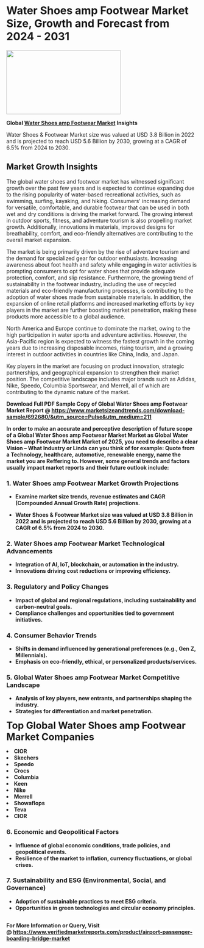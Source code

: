 <H1>Water Shoes amp Footwear Market Size, Growth and Forecast from 2024 - 2031</H1><img class="aligncenter size-medium wp-image-584254" src="https://thirdeyenews.in/wp-content/uploads/2024/09/Global-Market-Research-300x168.jpeg" alt="" width="300" height="168" /><p><strong>Global&nbsp;<a href="https://www.marketsizeandtrends.com/download-sample/692680/&amp;utm_source=Pulse&amp;utm_medium=211">Water Shoes amp Footwear Market</a> Insights</strong></p><p>Water Shoes & Footwear Market size was valued at USD 3.8 Billion in 2022 and is projected to reach USD 5.6 Billion by 2030, growing at a CAGR of 6.5% from 2024 to 2030.</p><p><h2>Market Growth Insights</h2> <p>The global water shoes and footwear market has witnessed significant growth over the past few years and is expected to continue expanding due to the rising popularity of water-based recreational activities, such as swimming, surfing, kayaking, and hiking. Consumers' increasing demand for versatile, comfortable, and durable footwear that can be used in both wet and dry conditions is driving the market forward. The growing interest in outdoor sports, fitness, and adventure tourism is also propelling market growth. Additionally, innovations in materials, improved designs for breathability, comfort, and eco-friendly alternatives are contributing to the overall market expansion.</p> <p><strong></strong></p> <p>The market is being primarily driven by the rise of adventure tourism and the demand for specialized gear for outdoor enthusiasts. Increasing awareness about foot health and safety while engaging in water activities is prompting consumers to opt for water shoes that provide adequate protection, comfort, and slip resistance. Furthermore, the growing trend of sustainability in the footwear industry, including the use of recycled materials and eco-friendly manufacturing processes, is contributing to the adoption of water shoes made from sustainable materials. In addition, the expansion of online retail platforms and increased marketing efforts by key players in the market are further boosting market penetration, making these products more accessible to a global audience.</p> <p>North America and Europe continue to dominate the market, owing to the high participation in water sports and adventure activities. However, the Asia-Pacific region is expected to witness the fastest growth in the coming years due to increasing disposable incomes, rising tourism, and a growing interest in outdoor activities in countries like China, India, and Japan.</p> <p>Key players in the market are focusing on product innovation, strategic partnerships, and geographical expansion to strengthen their market position. The competitive landscape includes major brands such as Adidas, Nike, Speedo, Columbia Sportswear, and Merrell, all of which are contributing to the dynamic nature of the market.</p> <p><strong></p><p><span class=""><strong>Download Full PDF Sample Copy of Global Water Shoes amp Footwear Market Report</strong> @ <a href="https://www.marketsizeandtrends.com/download-sample/692680/&amp;utm_source=Pulse&amp;utm_medium=211" target="_blank">https://www.marketsizeandtrends.com/download-sample/692680/&amp;utm_source=Pulse&amp;utm_medium=211</a></span></p><p>In order to make an accurate and perceptive description of future scope of a Global&nbsp;Water Shoes amp Footwear Market Market as Global&nbsp;Water Shoes amp Footwear Market Market of 2025, you need to describe a clear Vision &ndash; What Industry or Linda can you think of for example: Quote from a Technology, healthcare, automotive, renewable energy, name the market you are Reffering to. However, some general trends and factors usually impact market reports and their future outlook include:</p><h3>1.&nbsp;<strong>Water Shoes amp Footwear Market Growth Projections</strong></h3><ul><li>Examine market size trends, revenue estimates and CAGR (Compounded Annual Growth Rate) projections.</li><li><p>Water Shoes & Footwear Market size was valued at USD 3.8 Billion in 2022 and is projected to reach USD 5.6 Billion by 2030, growing at a CAGR of 6.5% from 2024 to 2030.</p></li></ul><h3>2.&nbsp;<strong>Water Shoes amp Footwear Market Technological Advancements</strong></h3><ul><li>Integration of AI, IoT, blockchain, or automation in the industry.</li><li>Innovations driving cost reductions or improving efficiency.</li></ul><h3>3.&nbsp;<strong>Regulatory and Policy Changes</strong></h3><ul><li>Impact of global and regional regulations, including sustainability and carbon-neutral goals.</li><li>Compliance challenges and opportunities tied to government initiatives.</li></ul><h3>4.&nbsp;<strong>Consumer Behavior Trends</strong></h3><ul><li>Shifts in demand influenced by generational preferences (e.g., Gen Z, Millennials).</li><li>Emphasis on eco-friendly, ethical, or personalized products/services.</li></ul><h3>5.&nbsp;<strong>Global Water Shoes amp Footwear Market Competitive Landscape</strong></h3><ul><li>Analysis of key players, new entrants, and partnerships shaping the industry.</li><li>Strategies for differentiation and market penetration.</li></ul><p data-pm-slice="1 1 []"><span style="color: inherit; font-family: inherit; font-size: 25px;">Top Global Water Shoes amp Footwear Market Companies</span></p><div class="" data-test-id=""><p><li>CIOR</li><li> Skechers</li><li> Speedo</li><li> Crocs</li><li> Columbia</li><li> Keen</li><li> Nike</li><li> Merrell</li><li> Showaflops</li><li> Teva</li><li> CIOR</li></p></div><h3>6.&nbsp;<strong>Economic and Geopolitical Factors</strong></h3><ul><li>Influence of global economic conditions, trade policies, and geopolitical events.</li><li>Resilience of the market to inflation, currency fluctuations, or global crises.</li></ul><h3>7.&nbsp;<strong>Sustainability and ESG (Environmental, Social, and Governance)</strong></h3><ul><li>Adoption of sustainable practices to meet ESG criteria.</li><li>Opportunities in green technologies and circular economy principles.</li></ul><h2><strong style="font-size: 14px;">For More Information or Query, Visit @&nbsp;</strong><a style="background-color: #ffffff; font-size: 14px;" href="https://www.marketsizeandtrends.com/report/water-shoes-amp-footwear-market/" target="_blank">https://www.verifiedmarketreports.com/product/airport-passenger-boarding-bridge-market</a></h2>
